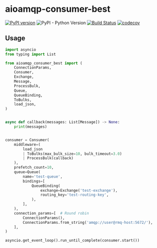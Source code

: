 # aioamqp-consumer-best

[![PyPI version](https://badge.fury.io/py/aioamqp-consumer-best.svg)](https://pypi.org/project///)
![PyPI - Python Version](https://img.shields.io/pypi/pyversions/aioamqp-consumer-best.svg?color=green)
[![Build Status](https://github.com/tkukushkin/aioamqp-consumer-best/workflows/build/badge.svg?branch=master)](https://github.com/tkukushkin/aioamqp-consumer-best/actions?query=workflow%3Abuild+branch%3Amaster)
[![codecov](https://codecov.io/gh/tkukushkin/aioamqp-consumer-best/branch/master/graph/badge.svg)](https://codecov.io/gh/tkukushkin/aioamqp-consumer-best)

## Usage

```python
import asyncio
from typing import List

from aioamqp_consumer_best import (
    ConnectionParams,
    Consumer,
    Exchange,
    Message,
    ProcessBulk,
    Queue,
    QueueBinding,
    ToBulks,
    load_json,
)


async def callback(messages: List[Message]) -> None:
    print(messages)


consumer = Consumer(
    middleware=(
        load_json
        | ToBulks(max_bulk_size=10, bulk_timeout=3.0)
        | ProcessBulk(callback)
    ),
    prefetch_count=10,
    queue=Queue(
        name='test-queue',
        bindings=[
            QueueBinding(
                exchange=Exchange('test-exchange'),
                routing_key='test-routing-key',
            ),
        ],
    ),
    connection_params=[  # Round robin
        ConnectionParams(),
        ConnectionParams.from_string('amqp://user@rmq-host:5672/'),
    ],
)

asyncio.get_event_loop().run_until_complete(consumer.start())
```
